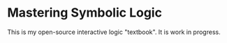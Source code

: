 # Mastering Symbolic Logic

This is my open-source interactive logic "textbook".
It is work in progress.


